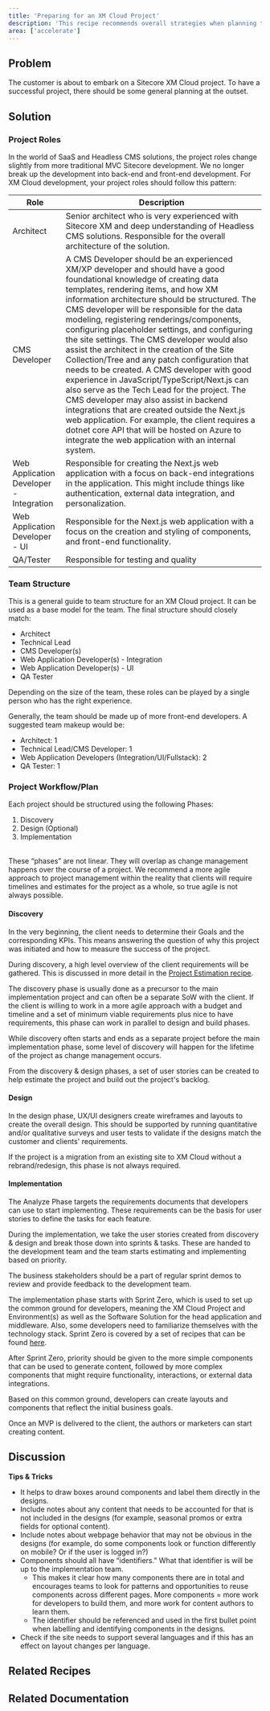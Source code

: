 ```yaml
---
title: 'Preparing for an XM Cloud Project'
description: 'This recipe recommends overall strategies when planning to kick off an XM Cloud project'
area: ['accelerate']
---
```


## Problem

The customer is about to embark on a Sitecore XM Cloud project. To have a successful project, there should be some general planning at the outset.

## Solution

### Project Roles

In the world of SaaS and Headless CMS solutions, the project roles change slightly from more traditional MVC Sitecore development. We no longer break up the development into back-end and front-end development. For XM Cloud development, your project roles should follow this pattern:

| Role                                    | Description                                                                                                                                                                                                                                                                                                                                                                                                                                                                                                                                                                                                                                                                                                                                                                                                                                                                                                             |
| --------------------------------------- | ----------------------------------------------------------------------------------------------------------------------------------------------------------------------------------------------------------------------------------------------------------------------------------------------------------------------------------------------------------------------------------------------------------------------------------------------------------------------------------------------------------------------------------------------------------------------------------------------------------------------------------------------------------------------------------------------------------------------------------------------------------------------------------------------------------------------------------------------------------------------------------------------------------------------- |
| Architect                               | Senior architect who is very experienced with Sitecore XM and deep understanding of Headless CMS solutions. Responsible for the overall architecture of the solution.                                                                                                                                                                                                                                                                                                                                                                                                                                                                                                                                                                                                                                                                                                                                                   |
| CMS Developer                           | A CMS Developer should be an experienced XM/XP developer and should have a good foundational knowledge of creating data templates, rendering items, and how XM information architecture should be structured. The CMS developer will be responsible for the data modeling, registering renderings/components, configuring placeholder settings, and configuring the site settings. The CMS developer would also assist the architect in the creation of the Site Collection/Tree and any patch configuration that needs to be created. A CMS developer with good experience in JavaScript/TypeScript/Next.js can also serve as the Tech Lead for the project. The CMS developer may also assist in backend integrations that are created outside the Next.js web application. For example, the client requires a dotnet core API that will be hosted on Azure to integrate the web application with an internal system. |
| Web Application Developer - Integration | Responsible for creating the Next.js web application with a focus on back-end integrations in the application. This might include things like authentication, external data integration, and personalization.                                                                                                                                                                                                                                                                                                                                                                                                                                                                                                                                                                                                                                                                                                           |
| Web Application Developer - UI          | Responsible for the Next.js web application with a focus on the creation and styling of components, and front-end functionality.                                                                                                                                                                                                                                                                                                                                                                                                                                                                                                                                                                                                                                                                                                                                                                                        |
| QA/Tester                               | Responsible for testing and quality                                                                                                                                                                                                                                                                                                                                                                                                                                                                                                                                                                                                                                                                                                                                                                                                                                                                                     |

### Team Structure

This is a general guide to team structure for an XM Cloud project. It can be used as a base model for the team. The final structure should closely match:

- Architect
- Technical Lead
- CMS Developer(s)
- Web Application Developer(s) - Integration
- Web Application Developer(s) - UI
- QA Tester

Depending on the size of the team, these roles can be played by a single person who has the right experience.

Generally, the team should be made up of more front-end developers. A suggested team makeup would be:

- Architect: 1
- Technical Lead/CMS Developer: 1
- Web Application Developers (Integration/UI/Fullstack): 2
- QA Tester: 1

### Project Workflow/Plan

Each project should be structured using the following Phases:

1. Discovery
2. Design (Optional)
3. Implementation

<br/>
<Alert status="info">
<AlertIcon />
These “phases” are not linear. They will overlap as change management happens over the course of a project. We recommend a more agile approach to project management within the reality that clients will require timelines and estimates for the project as a whole, so true agile is not always possible.
</Alert>
<br/>

#### Discovery

In the very beginning, the client needs to determine their Goals and the corresponding KPIs. This means answering the question of why this project was initiated and how to measure the success of the project.

During discovery, a high level overview of the client requirements will be gathered. This is discussed in more detail in the [Project Estimation recipe](project-estimation).

The discovery phase is usually done as a precursor to the main implementation project and can often be a separate SoW with the client. If the client is willing to work in a more agile approach with a budget and timeline and a set of minimum viable requirements plus nice to have requirements, this phase can work in parallel to design and build phases.

While discovery often starts and ends as a separate project before the main implementation phase, some level of discovery will happen for the lifetime of the project as change management occurs.

From the discovery & design phases, a set of user stories can be created to help estimate the project and build out the project's backlog.

#### Design

In the design phase, UX/UI designers create wireframes and layouts to create the overall design. This should be supported by running quantitative and/or qualitative surveys and user tests to validate if the designs match the customer and clients' requirements.

If the project is a migration from an existing site to XM Cloud without a rebrand/redesign, this phase is not always required.

#### Implementation

The Analyze Phase targets the requirements documents that developers can use to start implementing. These requirements can be the basis for user stories to define the tasks for each feature.

During the implementation, we take the user stories created from discovery & design and break those down into sprints & tasks. These are handed to the development team and the team starts estimating and implementing based on priority.

The business stakeholders should be a part of regular sprint demos to review and provide feedback to the development team.

The implementation phase starts with Sprint Zero, which is used to set up the common ground for developers, meaning the XM Cloud Project and Environment(s) as well as the Software Solution for the head application and middleware. Also, some developers need to familiarize themselves with the technology stack. Sprint Zero is covered by a set of recipes that can be found [here](/learn/accelerate/xm-cloud/pre-development/sprint-zero).

After Sprint Zero, priority should be given to the more simple components that can be used to generate content, followed by more complex components that might require functionality, interactions, or external data integrations.

Based on this common ground, developers can create layouts and components that reflect the initial business goals.

Once an MVP is delivered to the client, the authors or marketers can start creating content.

## Discussion

**Tips & Tricks**

- It helps to draw boxes around components and label them directly in the designs.
- Include notes about any content that needs to be accounted for that is not included in the designs (for example, seasonal promos or extra fields for optional content).
- Include notes about webpage behavior that may not be obvious in the designs (for example, do some components look or function differently on mobile? Or if the user is logged in?)
- Components should all have “identifiers." What that identifier is will be up to the implementation team.
  - This makes it clear how many components there are in total and encourages teams to look for patterns and opportunities to reuse components across different pages. More components = more work for developers to build them, and more work for content authors to learn them.
  - The identifier should be referenced and used in the first bullet point when labelling and identifying components in the designs.
- Check if the site needs to support several languages and if this has an effect on layout changes per language.

## Related Recipes

<Row columns={2}>
<Link title="Sprint Zero" link="/learn/accelerate/xm-cloud/pre-development/sprint-zero" />
</Row>

## Related Documentation

<Row columns={2}>
<Link title="Preparing For A Project" link="/learn/faq/xm-cloud-recommended-practices/preparing-for-project" />
<Link title="XM Cloud Tutorial Series - Introduction #1" link="https://www.youtube.com/watch?v=D7UPYP7AQQ4" />
<Link title="XM Cloud Tutorials - Analyze Phase #2" link="https://www.youtube.com/watch?v=6WMzaK-3swI" />
</Row>
